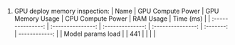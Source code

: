 1. GPU deploy memory inspection:
| Name              | GPU Compute Power | GPU Memory Usage | CPU Compute Power | RAM Usage | Time (ms)     |
| :---------------: | :---------------: | :--------------: | :---------------: | :-------: | ------------: |
| Model params load |                   | 441              |                   |           |               |
